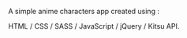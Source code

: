 A simple anime characters app created using : 

HTML / CSS / SASS / JavaScript / jQuery / Kitsu API.